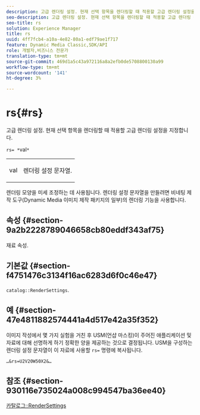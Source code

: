 ```yaml
---
description: 고급 렌더링 설정. 현재 선택 항목을 렌더링할 때 적용할 고급 렌더링 설정을 지정합니다.
seo-description: 고급 렌더링 설정. 현재 선택 항목을 렌더링할 때 적용할 고급 렌더링 설정을 지정합니다.
seo-title: rs
solution: Experience Manager
title: rs
uuid: 4ff7fcb4-a10a-4e82-80a1-edf79ae1f717
feature: Dynamic Media Classic,SDK/API
role: 개발자,비즈니스 전문가
translation-type: tm+mt
source-git-commit: 469d1a5c43a972116a8a2efb0de5708800130a99
workflow-type: tm+mt
source-wordcount: '141'
ht-degree: 3%

---
```



# rs{#rs}

고급 렌더링 설정. 현재 선택 항목을 렌더링할 때 적용할 고급 렌더링 설정을 지정합니다.

`rs= *`val`*`

<table id="simpletable_4B028996E5824FC18B9749D1A6A3C2E3"> 
 <tr class="strow"> 
  <td class="stentry"> <p><span class="varname"> val</span> </p> </td> 
  <td class="stentry"> <p>렌더링 설정 문자열. </p></td> 
 </tr> 
</table>

렌더링 모양을 미세 조정하는 데 사용됩니다. 렌더링 설정 문자열을 만들려면 비네팅 제작 도구(Dynamic Media 이미지 제작 패키지의 일부)의 렌더링 기능을 사용합니다.

## 속성 {#section-9a2b2228789046658cb80eddf343af75}

재료 속성.

## 기본값 {#section-f4751476c3134f16ac6283d6f0c46e47}

`catalog::RenderSettings`.

## 예 {#section-47e4811882574441a4d517e42a35f352}

이미지 작성에서 몇 가지 실험을 거친 후 USM(언샵 마스킹)이 주어진 애플리케이션 및 자료에 대해 선명하게 하기 정확한 양을 제공하는 것으로 결정됩니다. USM을 구성하는 렌더링 설정 문자열이 이 자료에 사용할 `rs=` 명령에 복사됩니다.

`…&rs=U2V20W50X2&…`

## 참조 {#section-930116e735024a008c994547ba36ee40}

[카탈로그::RenderSettings](../../../../../ir-api/material-cat/image-rendering-api-ref/c-ir-material-catalog/c-ir-material-data-reference/r-ir-rendersettings-dataref.md#reference-9ce753ae4096455eadcc12ac064de711)

